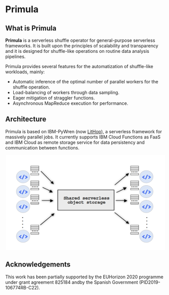 # Primula
## What is Primula
**Primula** is a serverless shuffle operator for general-purpose serverless frameworks. It is built upon the principles of scalability and transparency and it is designed for shuffle-like operations on routine data analysis pipelines.  

Primula provides several features for the automatization of shuffle-like workloads, mainly:
*  Automatic inference of the optimal number of parallel workers for the shuffle operation.
*  Load-balancing of workers through data sampling.
*  Eager mitigation of straggler functions.
*  Asynchronous MapReduce execution for performance.

## Architecture
Primula is based on IBM-PyWren (now [LitHop](https://github.com/lithops-cloud/lithops)), a serverless framework for massively parallel jobs. It currently supports IBM Cloud Functions as FaaS and IBM Cloud as remote storage service for data persistency and communication between functions.

<p align="center">
  <img src="./images/primula_architecture.png" width="500" height=300/>
</p>


## Acknowledgements
This work has been partially supported by the EUHorizon 2020 programme under grant agreement 825184 andby the Spanish Government (PID2019-106774RB-C22).
 
